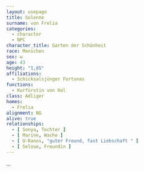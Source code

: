 ```yaml
---
layout: usepage
title: Solenne
surname: von Frelia
categories:
  - character
  - NPC
character_title: Garten der Schönheit
race: Menschen
sex: w
age: 43
height: "1,85"
affiliations:
  - Schicksalsjünger Fortunas
functions:
  - Kurfürstin von Hal
class: Adliger
homes:
  - Frelia
alignment: NG
alive: true
relationships:
  - [ Sonya, Tochter ]
  - [ Marine, Wache ]
  - [ U-Ranos, "guter Freund, fast Liebschaft " ]
  - [ Seloue, Freundin ]
---
```


...